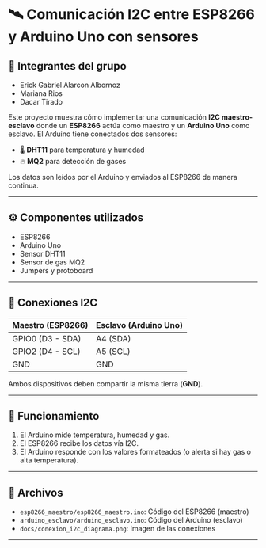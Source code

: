 # 🛰️ Comunicación I2C entre ESP8266 y Arduino Uno con sensores

## 👥 Integrantes del grupo

- Erick Gabriel Alarcon Albornoz
- Mariana Rios
- Dacar Tirado

Este proyecto muestra cómo implementar una comunicación **I2C maestro-esclavo** donde un **ESP8266** actúa como maestro y un **Arduino Uno** como esclavo. El Arduino tiene conectados dos sensores:

- 🌡️ **DHT11** para temperatura y humedad
- 🔥 **MQ2** para detección de gases

Los datos son leídos por el Arduino y enviados al ESP8266 de manera continua.

---

## ⚙️ Componentes utilizados

- ESP8266 
- Arduino Uno
- Sensor DHT11
- Sensor de gas MQ2
- Jumpers y protoboard

---

## 📡 Conexiones I2C

| Maestro (ESP8266) | Esclavo (Arduino Uno) |
|-------------------|------------------------|
| GPIO0 (D3 - SDA)  | A4 (SDA)               |
| GPIO2 (D4 - SCL)  | A5 (SCL)               |
| GND               | GND                    |

Ambos dispositivos deben compartir la misma tierra (**GND**).

---

## 🔁 Funcionamiento

1. El Arduino mide temperatura, humedad y gas.
2. El ESP8266 recibe los datos vía I2C.
3. El Arduino responde con los valores formateados (o alerta si hay gas o alta temperatura).

---

## 📂 Archivos

- `esp8266_maestro/esp8266_maestro.ino`: Código del ESP8266 (maestro)
- `arduino_esclavo/arduino_esclavo.ino`: Código del Arduino (esclavo)
- `docs/conexion_i2c_diagrama.png`: Imagen de las conexiones 

---
